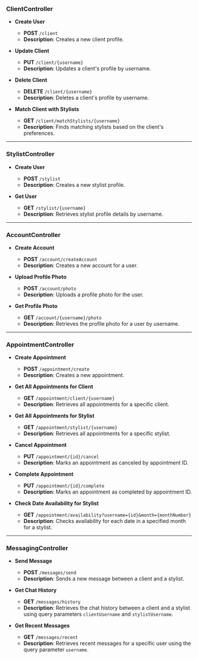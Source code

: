### ClientController

-   **Create User**

    -   **POST** `/client`
    -   **Description**: Creates a new client profile.

-   **Update Client**

    -   **PUT** `/client/{username}`
    -   **Description**: Updates a client's profile by username.

-   **Delete Client**

    -   **DELETE** `/client/{username}`
    -   **Description**: Deletes a client's profile by username.

-   **Match Client with Stylists**
    -   **GET** `/client/matchStylists/{username}`
    -   **Description**: Finds matching stylists based on the client's preferences.

---

### StylistController

-   **Create User**

    -   **POST** `/stylist`
    -   **Description**: Creates a new stylist profile.

-   **Get User**
    -   **GET** `/stylist/{username}`
    -   **Description**: Retrieves stylist profile details by username.

---

### AccountController

-   **Create Account**

    -   **POST** `/account/createAccount`
    -   **Description**: Creates a new account for a user.

-   **Upload Profile Photo**

    -   **POST** `/account/photo`
    -   **Description**: Uploads a profile photo for the user.

-   **Get Profile Photo**
    -   **GET** `/account/{username}/photo`
    -   **Description**: Retrieves the profile photo for a user by username.

---

### AppointmentController

-   **Create Appointment**

    -   **POST** `/appointment/create`
    -   **Description**: Creates a new appointment.

-   **Get All Appointments for Client**

    -   **GET** `/appointment/client/{username}`
    -   **Description**: Retrieves all appointments for a specific client.

-   **Get All Appointments for Stylist**

    -   **GET** `/appointment/stylist/{username}`
    -   **Description**: Retrieves all appointments for a specific stylist.

-   **Cancel Appointment**

    -   **PUT** `/appointment/{id}/cancel`
    -   **Description**: Marks an appointment as canceled by appointment ID.

-   **Complete Appointment**

    -   **PUT** `/appointment/{id}/complete`
    -   **Description**: Marks an appointment as completed by appointment ID.

-   **Check Date Availability for Stylist**
    -   **GET** `/appointment/availability?username={id}&month={monthNumber}`
    -   **Description**: Checks availability for each date in a specified month for a stylist.

---

### MessagingController

-   **Send Message**

    -   **POST** `/messages/send`
    -   **Description**: Sends a new message between a client and a stylist.

-   **Get Chat History**

    -   **GET** `/messages/history`
    -   **Description**: Retrieves the chat history between a client and a stylist using query parameters `clientUsername` and `stylistUsername`.

-   **Get Recent Messages**
    -   **GET** `/messages/recent`
    -   **Description**: Retrieves recent messages for a specific user using the query parameter `username`.
